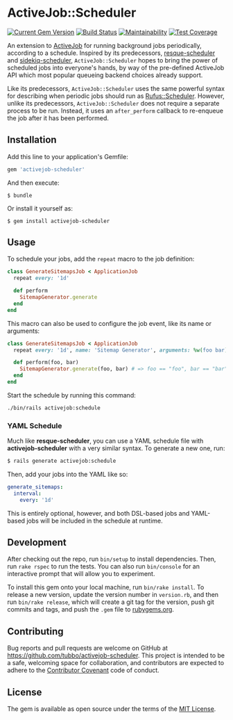 # ActiveJob::Scheduler

[![Current Gem Version](https://badge.fury.io/rb/activejob-scheduler.svg)](http://badge.fury.io/rb/activejob-scheduler)
[![Build Status](https://travis-ci.org/tubbo/activejob-scheduler.svg?branch=master)](https://travis-ci.org/tubbo/activejob-scheduler)
[![Maintainability](https://api.codeclimate.com/v1/badges/94b5d52c0059cc8a380b/maintainability)](https://codeclimate.com/github/tubbo/activejob-scheduler/maintainability)
[![Test Coverage](https://api.codeclimate.com/v1/badges/94b5d52c0059cc8a380b/test_coverage)](https://codeclimate.com/github/tubbo/activejob-scheduler/test_coverage)

An extension to [ActiveJob][aj] for running background jobs
periodically, according to a schedule. Inspired by its predecessors,
[resque-scheduler][resque] and [sidekiq-scheduler][sidekiq],
`ActiveJob::Scheduler` hopes to bring the power of scheduled jobs into
everyone's hands, by way of the pre-defined ActiveJob API which most
popular queueing backend choices already support.

Like its predecessors, `ActiveJob::Scheduler` uses the same powerful
syntax for describing when periodic jobs should run as
[Rufus::Scheduler][rufus]. However, unlike its predecessors,
`ActiveJob::Scheduler` does not require a separate process to be run.
Instead, it uses an `after_perform` callback to re-enqueue the job after
it has been performed.

## Installation

Add this line to your application's Gemfile:

```ruby
gem 'activejob-scheduler'
```

And then execute:

    $ bundle

Or install it yourself as:

    $ gem install activejob-scheduler

## Usage

To schedule your jobs, add the `repeat` macro to the job definition:

```ruby
class GenerateSitemapsJob < ApplicationJob
  repeat every: '1d'

  def perform
    SitemapGenerator.generate
  end
end
```

This macro can also be used to configure the job event, like its name or
arguments:

```ruby
class GenerateSitemapsJob < ApplicationJob
  repeat every: '1d', name: 'Sitemap Generator', arguments: %w(foo bar)

  def perform(foo, bar)
    SitemapGenerator.generate(foo, bar) # => foo == "foo", bar == "bar"
  end
end
```

Start the schedule by running this command:

```bash
./bin/rails activejob:schedule
```

### YAML Schedule

Much like **resque-scheduler**, you can use a YAML schedule file with
**activejob-scheduler** with a very similar syntax. To generate a new
one, run:

```bash
$ rails generate activejob:schedule
```

Then, add your jobs into the YAML like so:

```yaml
generate_sitemaps:
  interval:
    every: '1d'
```

This is entirely optional, however, and both DSL-based jobs and
YAML-based jobs will be included in the schedule at runtime.

## Development

After checking out the repo, run `bin/setup` to install dependencies.
Then, run `rake rspec` to run the tests. You can also run `bin/console`
for an interactive prompt that will allow you to experiment.

To install this gem onto your local machine, run `bin/rake install`. To
release a new version, update the version number in `version.rb`, and
then run `bin/rake release`, which will create a git tag for the version,
push git commits and tags, and push the `.gem` file to
[rubygems.org](https://rubygems.org).

## Contributing

Bug reports and pull requests are welcome on GitHub at
https://github.com/tubbo/activejob-scheduler. This project is intended
to be a safe, welcoming space for collaboration, and contributors
are expected to adhere to the
[Contributor Covenant](contributor-covenant.org) code of conduct.

## License

The gem is available as open source under the terms of the [MIT
License][mit].

[aj]: https://github.com/rails/rails/tree/master/activejob
[resque]: https://github.com/resque/resque-scheduler
[sidekiq]: https://github.com/Moove-it/sidekiq-scheduler
[rufus]: https://github.com/jmettraux/rufus-scheduler
[mit]: http://opensource.org/licenses/MIT
